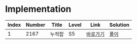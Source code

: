 # Implementation

| Index | Number | Title  | Level | Link                                             | Solution                                                                                  |
| ----- | ------ | ------ | ----- | ------------------------------------------------ | ----------------------------------------------------------------------------------------- |
| 1     | 2167   | 누적합 | S5    | [바로가기](https://www.acmicpc.net/problem/2167) | [풀이](https://github.com/constdreamcoder/backjoon-for-swift/blob/main/String/2167.swift) |
